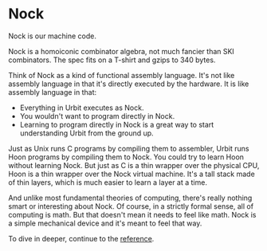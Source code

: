 <div class="short">

# Nock

Nock is our machine code.

Nock is a homoiconic combinator algebra, not much fancier than SKI combinators.
The spec fits on a T-shirt and gzips to 340 bytes. 

Think of Nock as a kind of functional assembly language. It's not like assembly
language in that it's directly executed by the hardware. It is like assembly
language in that:

- Everything in Urbit executes as Nock.
- You wouldn't want to program directly in Nock.
- Learning to program directly in Nock is a great way to start understanding Urbit from the ground up.

Just as Unix runs C programs by compiling them to assembler, Urbit runs Hoon
programs by compiling them to Nock. You could try to learn Hoon without learning Nock. But just as C is a thin wrapper over the physical CPU, Hoon is a thin wrapper over the Nock virtual machine. It's a tall stack made of thin layers, which is much easier to learn a layer at a time.

And unlike most fundamental theories of computing, there's really nothing smart
or interesting about Nock. Of course, in a strictly formal sense, all of
computing is math. But that doesn't mean it needs to feel like math. Nock is a
simple mechanical device and it's meant to feel that way.

To dive in deeper, continue to the [reference](nock/reference).

</div>